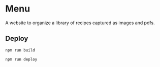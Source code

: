 # Menu

A website to organize a library of recipes captured as images and pdfs.

## Deploy

```sh
npm run build

npm run deploy
```